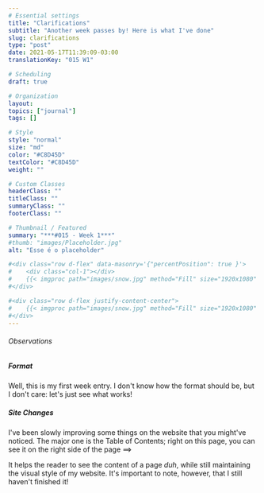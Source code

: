 ```yaml
---
# Essential settings
title: "Clarifications"
subtitle: "Another week passes by! Here is what I've done"
slug: clarifications
type: "post"
date: 2021-05-17T11:39:09-03:00
translationKey: "015 W1"

# Scheduling
draft: true

# Organization
layout:
topics: ["journal"]
tags: []

# Style
style: "normal"
size: "md"
color: "#C8D45D"
textColor: "#C8D45D"
weight: ""

# Custom Classes
headerClass: ""
titleClass: ""
summaryClass: ""
footerClass: ""

# Thumbnail / Featured
summary: "***#015 - Week 1***"
#thumb: "images/Placeholder.jpg"
alt: "Esse é o placeholder"

#<div class="row d-flex" data-masonry='{"percentPosition": true }'>
#    <div class="col-1"></div>
#    {{< imgproc path="images/snow.jpg" method="Fill" size="1920x1080" col="8" >}}
#</div>

#<div class="row d-flex justify-content-center">
#    {{< imgproc path="images/snow.jpg" method="Fill" size="1920x1080" col="8" >}}
#</div>
---
```


###### Observations

##### Format

Well, this is my first week entry. I don't know how the format should be, but I don't care: let's just see what works!

##### Site Changes

I've been slowly improving some things on the website that you might've noticed. The major one is the Table of Contents; right on this page, you can see it on the right side of the page ==>

It helps the reader to see the content of a page *duh*, while still maintaining the visual style of my website. It's important to note, however, that I still haven't finished it!